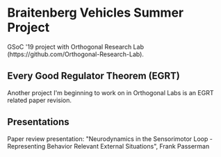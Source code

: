 <h1>Braitenberg Vehicles Summer Project</h2>
GSoC '19 project with Orthogonal Research Lab (https://github.com/Orthogonal-Research-Lab).

<h2>Every Good Regulator Theorem (EGRT)</h2>
Another project I'm beginning to work on in Orthogonal Labs is an EGRT related paper revision. 

<h2>Presentations</h2>
Paper review presentation: "Neurodynamics in the Sensorimotor Loop - Representing Behavior Relevant External Situations", Frank Passerman

